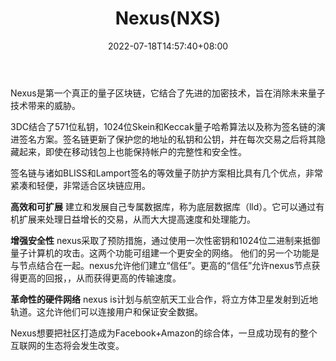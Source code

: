 ﻿---
weight: 
title: "Nexus(NXS)"
description: "Nexus是第一个真正的量子区块链，它结合了先进的加密技术，旨在消除未来量子技术带来的威胁。"
date: 2022-07-18T14:57:40+08:00
lastmod: 2022-07-18T14:57:40+08:00
draft: false
authors: ["Simon"]
featuredImage: "nexusnxs.jpg"
link: "https://nexus.io/"
tags: ["数字代币","Nexus(NXS)"]
categories: ["navigation"]
navigation: ["数字代币"]
lightgallery: true
toc: true
pinned: false
recommend: false
recommend1: false
---
Nexus是第一个真正的量子区块链，它结合了先进的加密技术，旨在消除未来量子技术带来的威胁。

3DC结合了571位私钥，1024位Skein和Keccak量子哈希算法以及称为签名链的演进签名方案。签名链更新了保护您的地址的私钥和公钥，并在每次交易之后将其隐藏起来，即使在移动钱包上也能保持帐户的完整性和安全性。

签名链与诸如BLISS和Lamport签名的等效量子防护方案相比具有几个优点，非常紧凑和轻便，非常适合区块链应用。

**高效和可扩展**
建立和发展自己专属数据库，称为底层数据库（lld）。它可以通过有机扩展来处理日益增长的交易，从而大大提高速度和处理能力。

**增强安全性**
nexus采取了预防措施，通过使用一次性密钥和1024位二进制来抵御量子计算机的攻击。这两个功能可组建一个更安全的网络。
他们的另一个功能是与节点结合在一起。nexus允许他们建立“信任”。更高的“信任”允许nexus节点获得更高的回报，，从而获得更高的传输速度。

**革命性的硬件网络**
nexus is计划与航空航天工业合作，将立方体卫星发射到近地轨道。这允许他们可以连接用户和保证安全数据。

Nexus想要把社区打造成为Facebook+Amazon的综合体，一旦成功现有的整个互联网的生态将会发生改变。